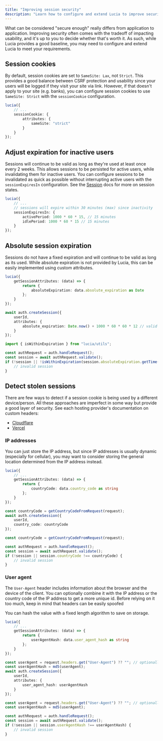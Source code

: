 ```yaml
---
title: "Improving session security"
description: "Learn how to configure and extend Lucia to improve security"
---
```


What can be considered "secure enough" really differs from application to application. Improving security often comes with the tradeoff of impacting usability, and it's up to you to decide whether that's worth it. As such, while Lucia provides a good baseline, you may need to configure and extend Lucia to meet your requirements.

## Session cookies

By default, session cookies are set to `SameSite: Lax`, not `Strict`. This provides a good balance between CSRF protection and usability since your users will be logged if they visit your site via link. However, if that doesn't apply to your site (e.g. banks), you can configure session cookies to use `SameSite: Strict` with the `sessionCookie` configuration.

```ts
lucia({
	// ...
	sessionCookie: {
		attributes: {
			sameSite: "strict"
		}
	}
});
```

## Adjust expiration for inactive users

Sessions will continue to be valid as long as they're used at least once every 2 weeks. This allows sessions to be persisted for active users, while invalidating them for inactive users. You can configure sessions to be invalidated as quick as possible without interrupting active users with the `sessionExpiresIn` configuration. See the [Session](/basics/sessions#session-states-and-session-reset) docs for more on session states.

```ts
lucia({
	// ...
	// sessions will expire within 30 minutes (max) since inactivity
	sessionExpiresIn: {
		activePeriod: 1000 * 60 * 15, // 15 minutes
		idlePeriod: 1000 * 60 * 15 // 15 minutes
	}
});
```

## Absolute session expiration

Sessions do not have a fixed expiration and will continue to be valid as long as its used. While absolute expiration is not provided by Lucia, this can be easily implemented using custom attributes.

```ts
lucia({
	getSessionAttributes: (data) => {
		return {
			absoluteExpiration: data.absolute_expiration as Date
		};
	}
});
```

```ts
await auth.createSession({
	userId,
	attributes: {
		absolute_expiration: Date.now() + 1000 * 60 * 60 * 12 // valid for 12 hours
	}
});
```

```ts
import { isWithinExpiration } from "lucia/utils";

const authRequest = auth.handleRequest();
const session = await authRequest.validate();
if (!session || !isWithinExpiration(session.absoluteExpiration.getTime())) {
	// invalid session
}
```

## Detect stolen sessions

There are few ways to detect if a session cookie is being used by a different device/person. All these approaches are imperfect in some way but provide a good layer of security. See each hosting provider's documentation on custom headers:

- [Cloudflare](https://developers.cloudflare.com/fundamentals/reference/http-request-headers)
- [Vercel](https://vercel.com/docs/edge-network/headers)

### IP addresses

You can just store the IP address, but since IP addresses is usually dynamic (especially for cellular), you may want to consider storing the general location determined from the IP address instead.

```ts
lucia({
	// ...
	getSessionAttributes: (data) => {
		return {
			countryCode: data.country_code as string
		};
	}
});
```

```ts
const countryCode = getCountryCodeFromRequest(request);
await auth.createSession({
	userId,
	country_code: countryCode
});
```

```ts
const countryCode = getCountryCodeFromRequest(request);

const authRequest = auth.handleRequest();
const session = await authRequest.validate();
if (!session || session.countryCode !== countryCode) {
	// invalid session
}
```

### User agent

The `User-Agent` header includes information about the browser and the device of the client. You can optionally combine it with the IP address or the country code of the IP address to get a more unique id. Before relying on it too much, keep in mind that headers can be easily spoofed

You can hash the value with a fixed length algorithm to save on storage.

```ts
lucia({
	// ...
	getSessionAttributes: (data) => {
		return {
			userAgentHash: data.user_agent_hash as string
		};
	}
});
```

```ts
const userAgent = request.headers.get("User-Agent") ?? ""; // optionally throw error if `null`
const userAgentHash = md5(userAgent);
await auth.createSession({
	userId,
	attributes: {
		user_agent_hash: userAgentHash
	}
});
```

```ts
const userAgent = request.headers.get("User-Agent") ?? ""; // optionally throw error if `null`
const userAgentHash = md5(userAgent);

const authRequest = auth.handleRequest();
const session = await authRequest.validate();
if (!session || session.userAgentHash !== userAgentHash) {
	// invalid session
}
```
